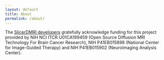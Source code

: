 ```yaml
---
layout: default
title: About
permalink: /about/
---
```


The [SlicerDMRI developers](https://github.com/orgs/SlicerDMRI/people)
gratefully acknowledge funding for this project provided by NIH NCI ITCR U01CA199459 (Open
Source Diffusion MRI Technology For Brain Cancer Research), NIH
P41EB015898 (National Center for Image-Guided Therapy) and NIH
P41EB015902 (Neuroimaging Analysis Center).



